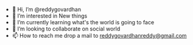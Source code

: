 - 👋 Hi, I’m @reddygovardhan
- 👀 I’m interested in New things
- 🌱 I’m currently learning what's the world is going to face
- 💞️ I’m looking to collaborate on social world
- 📫 How to reach me drop a mail to reddygovardhanreddy@gmail.com

<!---
reddygovardhan/reddygovardhan is a ✨ special ✨ repository because its `README.md` (this file) appears on your GitHub profile.
You can click the Preview link to take a look at your changes.
--->
